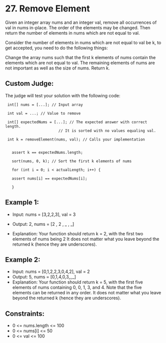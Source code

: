 # 27. Remove Element

Given an integer array nums and an integer val, remove all occurrences of val in nums in-place. The order of the elements may be changed. Then return the number of elements in nums which are not equal to val.

Consider the number of elements in nums which are not equal to val be k, to get accepted, you need to do the following things:

Change the array nums such that the first k elements of nums contain the elements which are not equal to val. The remaining elements of nums are not important as well as the size of nums.
Return k.

## Custom Judge:

The judge will test your solution with the following code:


     int[] nums = [...]; // Input array

     int val = ...; // Value to remove

     int[] expectedNums = [...]; // The expected answer with correct length.
                            // It is sorted with no values equaling val.

     int k = removeElement(nums, val); // Calls your implementation


       assert k == expectedNums.length;

       sort(nums, 0, k); // Sort the first k elements of nums

       for (int i = 0; i < actualLength; i++) {

       assert nums[i] == expectedNums[i];

       }



## Example 1:

- Input: nums = [3,2,2,3], val = 3

- Output: 2, nums = [2 , 2 , _ , _]

- Explanation: Your function should return k = 2, with the first two elements of nums being 2
It does not matter what you leave beyond the returned k (hence they are underscores).

## Example 2:

- Input: nums = [0,1,2,2,3,0,4,2], val = 2
- Output: 5, nums = [0,1,4,0,3,_,_,_]
- Explanation: Your function should return k = 5, with the first five elements of nums containing 0, 0, 1, 3, and 4.
Note that the five elements can be returned in any order.
It does not matter what you leave beyond the returned k (hence they are underscores).

## Constraints:

- 0 <= nums.length <= 100
- 0 <= nums[i] <= 50
- 0 <= val <= 100
